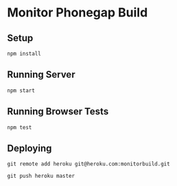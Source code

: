 Monitor Phonegap Build
======================

Setup
-----

    npm install

Running Server
--------------

    npm start

Running Browser Tests
---------------------

    npm test

Deploying
---------

    git remote add heroku git@heroku.com:monitorbuild.git
                          
    git push heroku master
